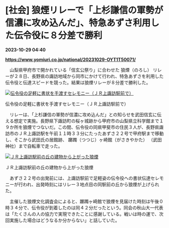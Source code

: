 # [社会] 狼煙リレーで「上杉謙信の軍勢が信濃に攻め込んだ」、特急あずさ利用した伝令役に８分差で勝利

**2023-10-29 04:40**

**https://www.yomiuri.co.jp/national/20231029-OYT1T50071/**

　山梨県甲府市で開かれている「信玄公祭り」に合わせた 狼煙（のろし） リレーが２８日、長野県の諏訪地域から同市にかけて行われ、特急あずさを利用した伝令役と伝達スピードを競った。結果は狼煙リレーが８分差で勝利した。

[![伝令役の足軽に書状を手渡すセレモニー（ＪＲ上諏訪駅前で）](https://www.yomiuri.co.jp/media/2023/10/20231029-OYT1I50045-1.jpg)](https://www.yomiuri.co.jp/pluralphoto/20231029-OYT1I50045/)

伝令役の足軽に書状を手渡すセレモニー（ＪＲ上諏訪駅前で）

　リレーは、「上杉謙信の軍勢が信濃に攻め込んだ」との知らせを武田信玄に伝える想定で実施。長野県下諏訪町の桜ヶ城跡から甲府市の山梨県立科学館まで１９か所を狼煙でつないだ。この間、伝令役の同県甲斐市の住民３人が、長野県諏訪市のＪＲ上諏訪駅を午前１１時３３分にたったあずさ２２号で甲府駅まで移動し、そこから武田氏の居館跡、 躑躅（つつじ）ヶ崎館（がさきやかた） （武田神社）まで自転車で走った。

[![ＪＲ上諏訪駅前の丘の建物から上がった狼煙](https://www.yomiuri.co.jp/media/2023/10/20231029-OYT1I50044-1.jpg)](https://www.yomiuri.co.jp/pluralphoto/20231029-OYT1I50044/)

ＪＲ上諏訪駅前の丘の建物から上がった狼煙

　あずさ２２号の出発前には、上諏訪駅前で足軽姿の伝令役への書状伝達セレモニーが行われ、出発時刻にはリレー３地点目の同駅前の丘から狼煙が上げられた。

　主催した狼煙文化調査会によると、躑躅ヶ崎館で狼煙を見届けた時刻は午後０時３４分で、伝令役が到着したのは同４２分だったという。同会の秋山大一代表は「たくさんの人の協力で実現できたことに感謝している。戦いは時の運で、次回実施した場合はどうなるか分からない」と話していた。